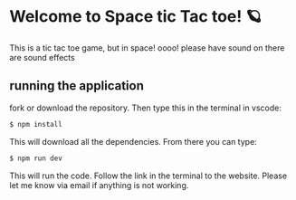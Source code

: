 # Welcome to Space tic Tac toe! 🪐

This is a tic tac toe game, but in space! oooo!
please have sound on there are sound effects

## running the application

fork or download the repository. Then type this in the terminal in vscode:

```bash
$ npm install
```

This will download all the dependencies. From there you can type:

```bash
$ npm run dev
```

This will run the code. Follow the link in the terminal to the website. Please let me know via email if anything is not working.
